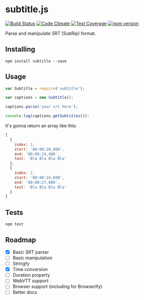 
# subtitle.js

[![Build Status](https://travis-ci.org/gsantiago/subtitle.js.svg?branch=master)](https://travis-ci.org/gsantiago/subtitle.js)
[![Code Climate](https://codeclimate.com/github/gsantiago/subtitle.js/badges/gpa.svg)](https://codeclimate.com/github/gsantiago/subtitle.js)
[![Test Coverage](https://codeclimate.com/github/gsantiago/subtitle.js/badges/coverage.svg)](https://codeclimate.com/github/gsantiago/subtitle.js)
[![npm version](https://badge.fury.io/js/subtitle.svg)](http://badge.fury.io/js/subtitle)

Parse and manipulate SRT (SubRip) format.

## Installing

`npm install subtitle --save`

## Usage

```javascript
var Subtitle = require('subtitle');

var captions = new Subtitle();

captions.parse('your srt here');

console.log(captions.getSubtitles());

```

It's gonna return an array like this:

```javascript
[
  {
    index: 1,
    start: '00:00:20,000',
    end: '00:00:24,400',
    text: 'Bla Bla Bla Bla'
  },
  {
    index: 2,
    start: '00:00:24,600',
    end: '00:00:27,800',
    text: 'Bla Bla Bla Bla'
  }
]
```

## Tests

`npm test`

## Roadmap
* [x] Basic SRT parser
* [ ] Basic manipulation
* [ ] Stringfy
* [x] Time conversion
* [ ] Duration property
* [ ] WebVTT support
* [ ] Browser support (including for Browserify)
* [ ] Better docs
